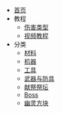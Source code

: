 - [首页](./Home)
- 教程
    - [伤害类型](./Damage)
    - [视频教程](./Tutorials)
- 分类
    - [材料](./Materials)
    - [机器](./Machines)
    - [工具](./Tools)
    - [武器与防具](./Weapons-and-Armors)
    - [献祭祭坛](./Sacrificial-Altars)
    - [Boss](./Boss)
    - [幽灵方块](./Ghost-Blocks)
